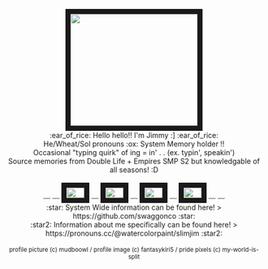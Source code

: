 <p align="center"> <img src="https://media.discordapp.net/attachments/937425005099237466/1199402730167468093/jim2m2.png?ex=65c269d6&is=65aff4d6&hm=84e841a60a7e0456d4e7bc39d7ccb590dce3d78cf6bca1d3adb6a136fb5553f3&=&format=webp&quality=lossless" width="250" height="220" border="10"/> <br>
:ear_of_rice: Hello hello!! I'm Jimmy :] :ear_of_rice: <br>
He/Wheat/Sol pronouns :ox: System Memory holder !!<br>
Occasional "typing quirk" of ing = in' . . (ex. typin', speakin')<br>
Source memories from Double Life + Empires SMP S2 but knowledgable of all seasons! :D<br><br>
﹏ ﹏ <img src="https://images-wixmp-ed30a86b8c4ca887773594c2.wixmp.com/f/638dce4d-9cc0-433a-a4d1-4e6265af1786/dbqg5at-faffe219-e664-444d-86cc-e14d86642434.png?token=eyJ0eXAiOiJKV1QiLCJhbGciOiJIUzI1NiJ9.eyJzdWIiOiJ1cm46YXBwOjdlMGQxODg5ODIyNjQzNzNhNWYwZDQxNWVhMGQyNmUwIiwiaXNzIjoidXJuOmFwcDo3ZTBkMTg4OTgyMjY0MzczYTVmMGQ0MTVlYTBkMjZlMCIsIm9iaiI6W1t7InBhdGgiOiJcL2ZcLzYzOGRjZTRkLTljYzAtNDMzYS1hNGQxLTRlNjI2NWFmMTc4NlwvZGJxZzVhdC1mYWZmZTIxOS1lNjY0LTQ0NGQtODZjYy1lMTRkODY2NDI0MzQucG5nIn1dXSwiYXVkIjpbInVybjpzZXJ2aWNlOmZpbGUuZG93bmxvYWQiXX0.Su4p61kbxk2PnLcmujc0UDxLjpjMm8EYD0F-nSDfsTM" width="35" height="20" border="10"/> ﹏ <img src="https://cdn.discordapp.com/attachments/1116314027287662683/1199408403278221323/pixl2.png?ex=65c26f1f&is=65affa1f&hm=e0fbc69d8f509e715deb2f3b6f74deb00c5cda3b293221ebadc637c0321d2871&" width="35" height="20" border="10"/> ﹏ <img src="https://images-wixmp-ed30a86b8c4ca887773594c2.wixmp.com/f/638dce4d-9cc0-433a-a4d1-4e6265af1786/dcnq2mg-78e5510c-763d-4ec4-a8f3-74c8c32beb71.png?token=eyJ0eXAiOiJKV1QiLCJhbGciOiJIUzI1NiJ9.eyJzdWIiOiJ1cm46YXBwOjdlMGQxODg5ODIyNjQzNzNhNWYwZDQxNWVhMGQyNmUwIiwiaXNzIjoidXJuOmFwcDo3ZTBkMTg4OTgyMjY0MzczYTVmMGQ0MTVlYTBkMjZlMCIsIm9iaiI6W1t7InBhdGgiOiJcL2ZcLzYzOGRjZTRkLTljYzAtNDMzYS1hNGQxLTRlNjI2NWFmMTc4NlwvZGNucTJtZy03OGU1NTEwYy03NjNkLTRlYzQtYThmMy03NGM4YzMyYmViNzEucG5nIn1dXSwiYXVkIjpbInVybjpzZXJ2aWNlOmZpbGUuZG93bmxvYWQiXX0.LcOz5bwoJRI-OX22IGYkwe1udSVFjeZ-GYSb38L4mSg" width="35" height="20" border="10"/> ﹏ <img src="https://cdn.discordapp.com/attachments/1116314027287662683/1199408403559223316/hypersexual_pixel.png?ex=65c26f1f&is=65affa1f&hm=fa5dd9dc9c63fa4879151a1b82ede3b5c77dd0f1de021facccab0ab6abfa1fa3&" width="35" height="20" border="10"/> ﹏ ﹏<br>
:star: System Wide information can be found here! > https://github.com/swaggonco :star: <br>
:star2: Information about me specifically can be found here! > https://pronouns.cc/@watercolorpaint/slimjim :star2: <br><br>
<sub>profile picture (c) mudboowl / profile image (c) fantasykiri5 / pride pixels (c) my-world-is-split</sub>
